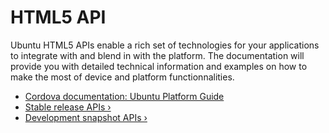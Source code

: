 
# HTML5 API

Ubuntu HTML5 APIs enable a rich set of technologies for your applications to
integrate with and blend in with the platform. The documentation will provide
you with detailed technical information and examples on how to make the most
of device and platform functionnalities.

* [Cordova documentation: Ubuntu Platform Guide](http://cordova.apache.org/docs/en/5.0.0/guide/platforms/ubuntu/index.html)
* [Stable release APIs&nbsp;&rsaquo;](http://developer.ubuntu.com/api/apps/html5/current/)
* [Development snapshot APIs&nbsp;&rsaquo;](http://developer.ubuntu.com/api/apps/html5/development/)
